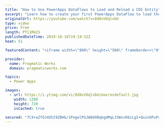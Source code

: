 ```yaml
---
title: "How to Use PowerApps DataFlows to Load and Reload a CDS Entity"
excerpt: "Learn how to create your first PowerApps DataFlow to load the Common Data Services (CDS) entity.   We love building apps and training companies! http://www.pragmaticworks.com"
originalUrl: https://youtube.com/watch?v=8d8xVOqlxbU
type: video
price: Free
length: PT11M42S
publishedDateTime: 2019-10-16T19:19:32Z
heat: 51

featuredContent: "<iframe width=\"800\" height=\"500\" frameborder=\"0\" src=\"https://www.youtube.com/embed/8d8xVOqlxbU\" allow=\"accelerometer; autoplay; encrypted-media; gyroscope; picture-in-picture\" allowfullscreen></iframe>"

provider:
  name: Progmatic Works
  domain: pragmaticworks.com

topics:
  - Power Apps

images:
  - url: https://i.ytimg.com/vi/8d8xVOqlxbU/maxresdefault.jpg
    width: 1280
    height: 720
    isCached: true

secured: "7CX+aZfOJ4OSI9ZBHG/1PogelPGJW868BqbgdMqL33WssR6iLgI+Quin8PuPqFtChOLfdwuAsV0a6Fr4qmPsiG53KDQ2gAQiDDd/yS+45JIz5Wf7Fb3wQ9oAqUoY9xRTFIgdW1A5WJzKCeQNWXF1su7Xxe2cMYfehVVLP+Ium8p1poejn2bIJtq8JC4YOy2rX+obj6jYFQtTRRETRokrf1ZCVF2fGj4hlmqLiZS6LmfnKLusp8vcSeQeWWBZz3ZRClPe8uZ01k8W4YjWNvyesacOy3iCxCEllkZW9WwOcoW8A8Ks3JENArRRrSHY/IIwhqHE4TLRQw2hgV1qe7AvqgxGZU8FZpxdaWE6O36I+1ltM/TcFMLYNsP3EEJdSmL/D0LIrusJNuSTP7IJPHflhwdKEolk0eqDHIBsJt3kNjs=;+DAyAzukscozp26/wpfbhw=="
---
```


